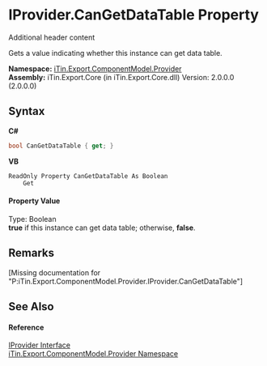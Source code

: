 # IProvider.CanGetDataTable Property 
Additional header content 

Gets a value indicating whether this instance can get data table.

**Namespace:**&nbsp;<a href="N_iTin_Export_ComponentModel_Provider">iTin.Export.ComponentModel.Provider</a><br />**Assembly:**&nbsp;iTin.Export.Core (in iTin.Export.Core.dll) Version: 2.0.0.0 (2.0.0.0)

## Syntax

**C#**<br />
``` C#
bool CanGetDataTable { get; }
```

**VB**<br />
``` VB
ReadOnly Property CanGetDataTable As Boolean
	Get
```


#### Property Value
Type: Boolean<br /><strong>true</strong> if this instance can get data table; otherwise, <strong>false</strong>.

## Remarks
\[Missing <remarks> documentation for "P:iTin.Export.ComponentModel.Provider.IProvider.CanGetDataTable"\]

## See Also


#### Reference
<a href="T_iTin_Export_ComponentModel_Provider_IProvider">IProvider Interface</a><br /><a href="N_iTin_Export_ComponentModel_Provider">iTin.Export.ComponentModel.Provider Namespace</a><br />